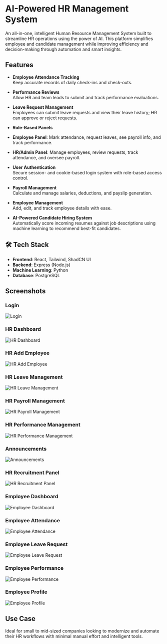 # AI-Powered HR Management System

An all-in-one, intelligent Human Resource Management System built to streamline HR operations using the power of AI. This platform simplifies employee and candidate management while improving efficiency and decision-making through automation and smart insights.

## Features

-  **Employee Attendance Tracking**  
  Keep accurate records of daily check-ins and check-outs.

-  **Performance Reviews**  
  Allow HR and team leads to submit and track performance evaluations.

-  **Leave Request Management**  
  Employees can submit leave requests and view their leave history; HR can approve or reject requests.

-  **Role-Based Panels**  
  - **Employee Panel**: Mark attendance, request leaves, see payroll info, and track performance.
  - **HR/Admin Panel**: Manage employees, review requests, track attendance, and oversee payroll.

-  **User Authentication**  
  Secure session- and cookie-based login system with role-based access control.

-  **Payroll Management**  
  Calculate and manage salaries, deductions, and payslip generation.

-  **Employee Management**  
  Add, edit, and track employee details with ease.

-  **AI-Powered Candidate Hiring System**  
  Automatically score incoming resumes against job descriptions using machine learning to recommend best-fit candidates.

## 🛠 Tech Stack

- **Frontend**: React, Tailwind, ShadCN UI  
- **Backend**: Express (Node.js)  
- **Machine Learning**: Python  
- **Database**: PostgreSQL

## Screenshots

### Login

![Login](./screenshots/login.png)

### HR Dashboard

![HR Dashboard](./screenshots/hr-home.png)

### HR Add Employee

![HR Add Employee](./screenshots/hr-add_employee.png)

### HR Leave Management

![HR Leave Management](./screenshots/hr-leave.png)

### HR Payroll Management

![HR Payroll Management](./screenshots/hr-payroll.png)

### HR Performance Management

![HR Performance Management](./screenshots/hr-performance.png)

### Announcements

![Announcements](./screenshots/announcements.png)

### HR Recruitment Panel

![HR Recruitment Panel](./screenshots/hr-recruitment.png)

### Employee Dashboard

![Employee Dashboard](./screenshots/emp-home.png)

### Employee Attendance

![Employee Attendance](./screenshots/emp-attendance.png)

### Employee Leave Request

![Employee Leave Request](./screenshots/emp-leave.png)

### Employee Performance

![Employee Performance](./screenshots/emp-performance.png)

### Employee Profile

![Employee Profile](./screenshots/emp-profile.png)


##  Use Case

Ideal for small to mid-sized companies looking to modernize and automate their HR workflows with minimal manual effort and intelligent tools.
